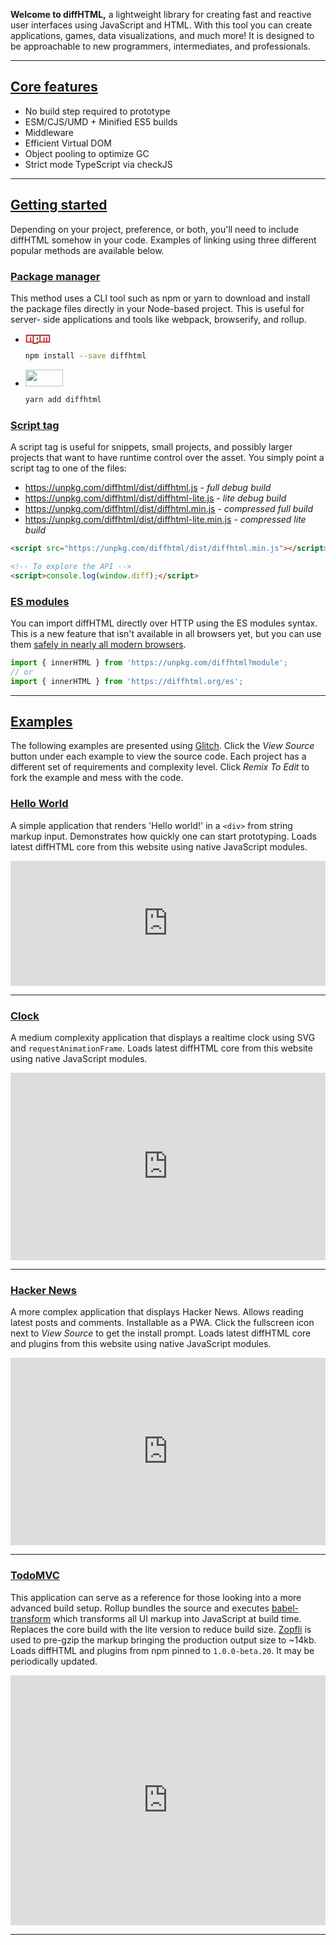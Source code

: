 **Welcome to diffHTML,** a lightweight library for creating fast and reactive
user interfaces using JavaScript and HTML. With this tool you can create
applications, games, data visualizations, and much more! It is designed to be
approachable to new programmers, intermediates, and professionals.

<a name="core-features"></a>

---

## <a href="#core-features">Core features</a>

- No build step required to prototype
- ESM/CJS/UMD + Minified ES5 builds
- Middleware
- Efficient Virtual DOM
- Object pooling to optimize GC
- Strict mode TypeScript via checkJS

<a name="getting-started"></a>

---

## <a href="#getting-started">Getting started</a>

Depending on your project, preference, or both, you'll need to include diffHTML
somehow in your code. Examples of linking using three different popular methods
are available below.

<a name="node-module"></a>

### <a href="#node-module"><u>Package manager</u></a>

This method uses a CLI tool such as npm or yarn to download and install the
package files directly in your Node-based project. This is useful for server-
side applications and tools like webpack, browserify, and rollup.

<div id="install"></div>

* <svg viewBox="0 0 18 7" width="40" height="15" style="position: relative; top: 2px;">
    <path fill="#CB3837" d="M0,0v6h5v1h4v-1h9v-6"></path>
    <path fill="#FFF" d="M1,1v4h2v-3h1v3h1v-4h1v5h2v-4h1v2h-1v1h2v-4h1v4h2v-3h1v3h1v-3h1v3h1v-4"></path>
  </svg>

  ``` sh
  npm install --save diffhtml
  ```

* <img width="60" height="27" src="images/yarn-logo.svg">

  ``` sh
  yarn add diffhtml
  ```

<a name="using-script-tag"></a>

### <a href="#using-script-tag"><u>Script tag</u></a>

A script tag is useful for snippets, small projects, and possibly larger
projects that want to have runtime control over the asset. You simply point a
script tag to one of the files:

- https://unpkg.com/diffhtml/dist/diffhtml.js - _full debug build_
- https://unpkg.com/diffhtml/dist/diffhtml-lite.js - _lite debug build_
- https://unpkg.com/diffhtml/dist/diffhtml.min.js - _compressed full build_
- https://unpkg.com/diffhtml/dist/diffhtml-lite.min.js - _compressed lite build_

```html
<script src="https://unpkg.com/diffhtml/dist/diffhtml.min.js"></script>

<!-- To explore the API -->
<script>console.log(window.diff);</script>
```

<a name="es-modules"></a>

### <a href="#es-modules"><u>ES modules</u></a>

You can import diffHTML directly over HTTP using the ES modules syntax. This is
a new feature that isn't available in all browsers yet, but you can use them
[safely in nearly all modern browsers](https://caniuse.com/#search=modules).

``` javascript
import { innerHTML } from 'https://unpkg.com/diffhtml?module';
// or
import { innerHTML } from 'https://diffhtml.org/es';
```

<a name="examples"></a>

---

## <a href="#examples">Examples</a>

The following examples are presented using [Glitch](https://glitch.com). Click
the _View Source_ button under each example to view the source code. Each project
has a different set of requirements and complexity level. Click _Remix To Edit_
to fork the example and mess with the code.

<a name="hello-world"></a>

### <a href="#hello-world"><u>Hello World</u></a>

A simple application that renders 'Hello world!' in a <code>&lt;div&gt;</code>
from string markup input. Demonstrates how quickly one can start prototyping.
Loads latest diffHTML core from this website using native JavaScript modules.

<div class="glitch-embed-wrap" style="height: 200px; width: 100%;">
  <iframe
    src="https://glitch.com/embed/#!/embed/diffhtml-helloworld?path=hello-world.js&previewSize=100&attributionHidden=true&previewFirst=true&sidebarCollapsed=true"
    title="diffhtml-helloworld on Glitch"
    style="height: 100%; width: 100%; border: 0;"
    loading="lazy">
  </iframe>
</div>

<a name="clock"></a>

---

### <a href="#clock"><u>Clock</u></a>

A medium complexity application that displays a realtime clock using SVG and
<code>requestAnimationFrame</code>. Loads latest diffHTML core from this website
using native JavaScript modules.

<div class="glitch-embed-wrap glitch-clock" style="height: 300px; width: 100%;">
  <iframe
    src="https://glitch.com/embed/#!/embed/diffhtml-clock?path=script.js&previewSize=100&attributionHidden=true&previewFirst=true&sidebarCollapsed=true"
    title="diffhtml-clock on Glitch"
    style="height: 100%; width: 100%; border: 0;"
    loading="lazy">
  </iframe>
</div>

<a name="hacker-news"></a>

---

### <a href="#hacker-news"><u>Hacker News</u></a>

A more complex application that displays Hacker News. Allows reading latest
posts and comments. Installable as a PWA. Click the fullscreen icon next to
_View Source_ to get the install prompt. Loads latest diffHTML core and plugins
from this website using native JavaScript modules.

<div class="glitch-embed-wrap glitch-clock" style="height: 300px; width: 100%;">
  <iframe
    src="https://glitch.com/embed/#!/embed/diffhtml-hackernews?path=script.js&previewSize=100&attributionHidden=true&previewFirst=true&sidebarCollapsed=true"
    title="diffhtml-hackernews on Glitch"
    style="height: 100%; width: 100%; border: 0;"
    loading="lazy">
  </iframe>
</div>

<a name="todomvc"></a>

---

### <a href="#todomvc"><u>TodoMVC</u></a>

This application can serve as a reference for those looking into a more advanced
build setup. Rollup bundles the source and executes [babel-transform](/tools.html#babel-transform)
which transforms all UI markup into JavaScript at build time. Replaces the core build
with the lite version to reduce build size. [Zopfli](https://github.com/google/zopfli) is used to pre-gzip the markup
bringing the production output size to ~14kb. Loads diffHTML and plugins from
npm pinned to <code>1.0.0-beta.20</code>. It may be periodically updated.

<div class="glitch-embed-wrap" style="height: 400px; width: 100%;">
  <iframe
    src="https://glitch.com/embed/#!/embed/diffhtml-todomvc?path=lib/index.js&previewSize=100&attributionHidden=true&previewFirst=true&sidebarCollapsed=true"
    title="diffhtml-todomvc on Glitch"
    style="height: 100%; width: 100%; border: 0;"
    loading="lazy">
  </iframe>
</div>

---
